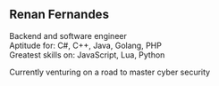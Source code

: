 ## **Renan Fernandes**
Backend and software engineer<br>
Aptitude for: C#, C++, Java, Golang, PHP<br>
Greatest skills on: JavaScript, Lua, Python<br>

Currently venturing on a road to master cyber security